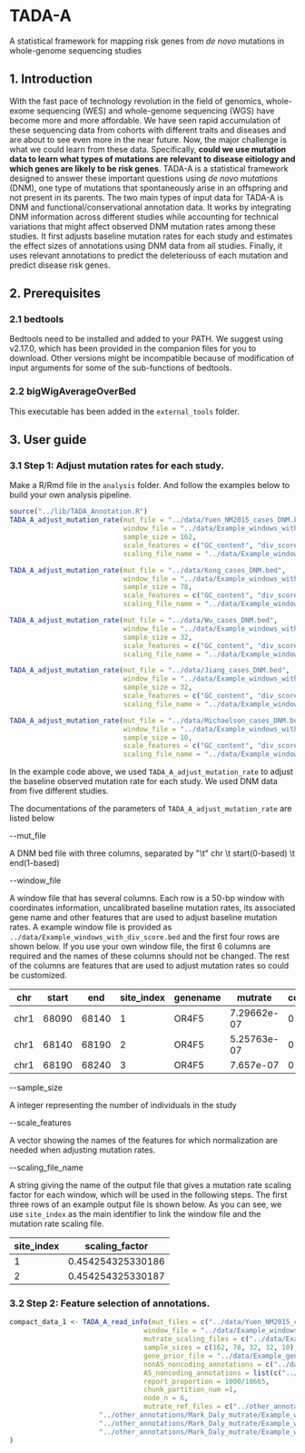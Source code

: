 # TADA-A
A statistical framework for mapping risk genes from *de novo* mutations in whole-genome sequencing studies

## 1. Introduction
With the fast pace of technology revolution in the field of genomics, whole-exome sequencing (WES) and whole-genome sequencing (WGS) have become more and more affordable. We have seen rapid accumulation of these sequencing data from cohorts with different traits and diseases and are about to see even more in the near future. Now, the major challenge is what we could learn from these data. Specifically, **could we use mutation data to learn what types of mutations are relevant to disease eitiology and which genes are likely to be risk genes**. TADA-A is a statistical framework designed to answer these important questions using *de novo mutations* (DNM), one type of mutations that spontaneously arise in an offspring and not present in its parents. The two main types of input data for TADA-A is DNM and functional/conservational annotation data. It works by integrating DNM information across different studies while accounting for technical variations that might affect observed DNM mutation rates among these studies. It first adjusts baseline mutation rates for each study and estimates the effect sizes of annotations using DNM data from all studies. Finally, it uses relevant annotations to predict the deleteriouss of each mutation and predict disease risk genes. 

## 2. Prerequisites

### 2.1 bedtools
Bedtools need to be installed and added to your PATH. We suggest using v2.17.0, which has been provided in the companion files for you to download. Other versions might be incompatible because of modification of input arguments for some of the sub-functions of bedtools. 

### 2.2 bigWigAverageOverBed
This executable has been added in the `external_tools` folder.

## 3. User guide

### 3.1 Step 1: Adjust mutation rates for each study.
Make a R/Rmd file in the `analysis` folder. And follow the examples below to build your own analysis pipeline.

```r
source("../lib/TADA_Annotation.R")
TADA_A_adjust_mutation_rate(mut_file = "../data/Yuen_NM2015_cases_DNM.bed",
                            window_file = "../data/Example_windows_with_div_score.bed",
                            sample_size = 162, 
                            scale_features = c("GC_content", "div_score"),
                            scaling_file_name = "../data/Example_windows_mutrate_with_div_score_scaling_file_for_Yuen_NM2015_cases_DNM.txt")

TADA_A_adjust_mutation_rate(mut_file = "../data/Kong_cases_DNM.bed",
                            window_file = "../data/Example_windows_with_div_score.bed",
                            sample_size = 78, 
                            scale_features = c("GC_content", "div_score"), 
                            scaling_file_name = "../data/Example_windows_mutrate_with_div_score_scaling_file_for_Kong_cases_DNM.txt")

TADA_A_adjust_mutation_rate(mut_file = "../data/Wu_cases_DNM.bed",
                            window_file = "../data/Example_windows_with_div_score.bed",
                            sample_size = 32, 
                            scale_features = c("GC_content", "div_score"), 
                            scaling_file_name = "../data/Example_windows_mutrate_with_div_score_scaling_file_for_Wu_cases_DNM.txt")

TADA_A_adjust_mutation_rate(mut_file = "../data/Jiang_cases_DNM.bed",
                            window_file = "../data/Example_windows_with_div_score.bed",
                            sample_size = 32, 
                            scale_features = c("GC_content", "div_score"), 
                            scaling_file_name = "../data/Example_windows_mutrate_with_div_score_scaling_file_for_Jiang_cases_DNM.txt")

TADA_A_adjust_mutation_rate(mut_file = "../data/Michaelson_cases_DNM.bed",
                            window_file = "../data/Example_windows_with_div_score.bed",
                            sample_size = 10, 
                            scale_features = c("GC_content", "div_score"), 
                            scaling_file_name = "../data/Example_windows_mutrate_with_div_score_scaling_file_for_Michaelson_cases_DNM.txt")
```

In the example code above, we used `TADA_A_adjust_mutation_rate` to adjust the baseline observed mutation rate for each study. We used DNM data from five different studies.

The documentations of the parameters of `TADA_A_adjust_mutation_rate` are listed below


--mut_file

A DNM bed file with three columns, separated by "\t"
chr \t start(0-based) \t end(1-based)

--window_file

A window file that has several columns. Each row is a 50-bp window with coordinates information, uncalibrated baseline mutation rates, its associated gene name and other features that are used to adjust baseline mutation rates. A example window file is provided as `../data/Example_windows_with_div_score.bed` and the first four rows are shown below. If you use your own window file,  the first 6 columns are required and the names of these columns should not be changed.  The rest of the columns are features that are used to adjust mutation rates so could be customized. 


|chr	|start	|end	|site_index	|genename	|mutrate	|coding	|promoter	|GC_content	|div_score|
|----|----|----|----|----|----|----|----|----|----|
|chr1	|68090	|68140	|1	|OR4F5	|7.29662e-07	|0	|1	|0.38	|0.0740137843475107|
|chr1	|68140	|68190	|2	|OR4F5	|5.25763e-07	|0	|1	|0.38	|0.0740137843475107|
|chr1	|68190	|68240	|3	|OR4F5	|7.657e-07	|0	|1	|0.42	|0.0740137843475107|

--sample_size

A integer representing the number of individuals in the study

--scale_features

A vector showing the names of the features for which normalization are needed when adjusting mutation rates. 

--scaling_file_name

A string giving the name of the output file that gives a mutation rate scaling factor for each window, which will be used in the following steps. The first three rows of an example output file is shown below. As you can see, we use `site_index` as the main identifier to link the window file and the mutation rate scaling file. 

|site_index	|scaling_factor|
|----|----|
|1	|0.454254325330186|
|2	|0.454254325330187|


### 3.2 Step 2: Feature selection of annotations.

```r
compact_data_1 <- TADA_A_read_info(mut_files = c("../data/Yuen_NM2015_cases_DNM_with_allele_info.txt","../data/Kong_cases_DNM_with_allele_info.txt","../data/Wu_cases_DNM_with_allele_info.txt", "../data/Jiang_cases_DNM_with_allele_info.txt", "../data/Michaelson_cases_DNM_with_allele_info.txt"),
                                 window_file = "../data/Example_windows_with_div_score.bed",
                                 mutrate_scaling_files = c("../data/Example_windows_mutrate_with_div_score_scaling_file_for_Yuen_NM2015_cases_DNM.txt","../data/Example_windows_mutrate_with_div_score_scaling_file_for_Kong_cases_DNM.txt", "../data/Example_windows_mutrate_with_div_score_scaling_file_for_Wu_cases_DNM.txt", "../data/Example_windows_mutrate_with_div_score_scaling_file_for_Jiang_cases_DNM.txt", "../data/Example_windows_mutrate_with_div_score_scaling_file_for_Michaelson_cases_DNM.txt"),
                                 sample_sizes = c(162, 78, 32, 32, 10),
                                 gene_prior_file = "../data/Example_gene_prior.txt",
                                 nonAS_noncoding_annotations = c("../data/Noonan_brain_roadmap_union_within_10kb_and_promoter_no_utr.bed", "../data/Epigenome_E081_E082_intersection__within_10kb_and_promoter_no_utr.bed", "../data/Encode_DHS_union_within_10kb_and_promoter_no_utr.bed","../data/170820_gerp_gt2.all.sorted.merged.bed","../other_annotations/conservation/Noonan_brain_roadmap_union_within_10kb_and_promoter_no_utr_gerp_gt2.bed", "../other_annotations/conservation/Epigenome_E081_E082_intersection__within_10kb_and_promoter_no_utr_gerp_gt2.bed", "../other_annotations/conservation/Encode_DHS_union_within_10kb_and_promoter_no_utr_gerp_gt2.bed"),
                                 AS_noncoding_annotations = list(c("../data/spidex_public_noncommercial_v1_0.tab_alt_A_lower10pct.bed", "../data/spidex_public_noncommercial_v1_0.tab_alt_C_lower10pct.bed", "../data/spidex_public_noncommercial_v1_0.tab_alt_G_lower10pct.bed","../data/spidex_public_noncommercial_v1_0.tab_alt_T_lower10pct.bed"), c("../data/spidex_public_noncommercial_v1_0.tab_alt_A_lower10pct_no_nonsyn_stopgain_stoploss.bed", "../data/spidex_public_noncommercial_v1_0.tab_alt_C_lower10pct_no_nonsyn_stopgain_stoploss.bed", "../data/spidex_public_noncommercial_v1_0.tab_alt_G_lower10pct_no_nonsyn_stopgain_stoploss.bed","../data/spidex_public_noncommercial_v1_0.tab_alt_T_lower10pct_no_nonsyn_stopgain_stoploss.bed"), c("../other_annotations/allele_specific_CADD/whole_genome_SNVs_gt15_altA_within_10kb_and_promoter_no_utr.bed", "../other_annotations/allele_specific_CADD/whole_genome_SNVs_gt15_altC_within_10kb_and_promoter_no_utr.bed", "../other_annotations/allele_specific_CADD/whole_genome_SNVs_gt15_altG_within_10kb_and_promoter_no_utr.bed", "../other_annotations/allele_specific_CADD/whole_genome_SNVs_gt15_altT_within_10kb_and_promoter_no_utr.bed"), c("../other_annotations/allele_specific_CADD/whole_genome_SNVs_gt15_altA_within_10kb_and_promoter_no_utr_with_Noonan_brain_roadmap_union.bed", "../other_annotations/allele_specific_CADD/whole_genome_SNVs_gt15_altC_within_10kb_and_promoter_no_utr_with_Noonan_brain_roadmap_union.bed","../other_annotations/allele_specific_CADD/whole_genome_SNVs_gt15_altG_within_10kb_and_promoter_no_utr_with_Noonan_brain_roadmap_union.bed","../other_annotations/allele_specific_CADD/whole_genome_SNVs_gt15_altT_within_10kb_and_promoter_no_utr_with_Noonan_brain_roadmap_union.bed"), c("../other_annotations/allele_specific_CADD/whole_genome_SNVs_gt15_altA_within_10kb_and_promoter_no_utr_with_E081_E082_intersection.bed", "../other_annotations/allele_specific_CADD/whole_genome_SNVs_gt15_altC_within_10kb_and_promoter_no_utr_with_E081_E082_intersection.bed", "../other_annotations/allele_specific_CADD/whole_genome_SNVs_gt15_altG_within_10kb_and_promoter_no_utr_with_E081_E082_intersection.bed", "../other_annotations/allele_specific_CADD/whole_genome_SNVs_gt15_altT_within_10kb_and_promoter_no_utr_with_E081_E082_intersection.bed"), c("../other_annotations/allele_specific_CADD/whole_genome_SNVs_gt15_altA_within_10kb_and_promoter_no_utr_with_Encode_DHS_union.bed", "../other_annotations/allele_specific_CADD/whole_genome_SNVs_gt15_altC_within_10kb_and_promoter_no_utr_with_Encode_DHS_union.bed", "../other_annotations/allele_specific_CADD/whole_genome_SNVs_gt15_altG_within_10kb_and_promoter_no_utr_with_Encode_DHS_union.bed", "../other_annotations/allele_specific_CADD/whole_genome_SNVs_gt15_altT_within_10kb_and_promoter_no_utr_with_Encode_DHS_union.bed")),
                                 report_proportion = 1000/18665,
                                 chunk_partition_num =1,
                                 node_n = 6,
                                 mutrate_ref_files = c("../other_annotations/Mark_Daly_mutrate/Example_windows_extended_1bp_for_getting_base_level_mutrate.bed.fasta.tri.alt_A.mutrate.bw",
                      "../other_annotations/Mark_Daly_mutrate/Example_windows_extended_1bp_for_getting_base_level_mutrate.bed.fasta.tri.alt_C.mutrate.bw",
                      "../other_annotations/Mark_Daly_mutrate/Example_windows_extended_1bp_for_getting_base_level_mutrate.bed.fasta.tri.alt_G.mutrate.bw",
                      "../other_annotations/Mark_Daly_mutrate/Example_windows_extended_1bp_for_getting_base_level_mutrate.bed.fasta.tri.alt_T.mutrate.bw")
)
```
